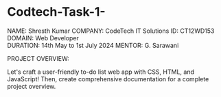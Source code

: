 # Codtech-Task-1-
NAME: Shresth Kumar 
COMPANY: CodeTech IT Solutions 
ID: CT12WD153
DOMAIN: Web Developer  
DURATION: 14th May to 1st July 2024 
MENTOR: G. Sarawani 



PROJECT OVERVIEW:

Let's craft a user-friendly to-do list web app with CSS, HTML, and JavaScript! Then, create comprehensive documentation for a complete project overview.
